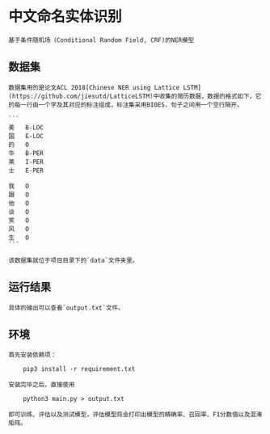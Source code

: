 # 中文命名实体识别

    基于条件随机场（Conditional Random Field, CRF)的NER模型

## 数据集

    数据集用的是论文ACL 2018[Chinese NER using Lattice LSTM](https://github.com/jiesutd/LatticeLSTM)中收集的简历数据，数据的格式如下，它的每一行由一个字及其对应的标注组成，标注集采用BIOES，句子之间用一个空行隔开。

    ```
    美	B-LOC
    国	E-LOC
    的	O
    华	B-PER
    莱	I-PER
    士	E-PER

    我	O
    跟	O
    他	O
    谈	O
    笑	O
    风	O
    生	O 
    ```

    该数据集就位于项目目录下的`data`文件夹里。



## 运行结果

    具体的输出可以查看`output.txt`文件。



## 环境

    首先安装依赖项：

        pip3 install -r requirement.txt

    安装完毕之后，直接使用

        python3 main.py > output.txt

    即可训练、评估以及测试模型，评估模型将会打印出模型的精确率、召回率、F1分数值以及混淆矩阵。




